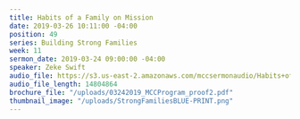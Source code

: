 ```yaml
---
title: Habits of a Family on Mission
date: 2019-03-26 10:11:00 -04:00
position: 49
series: Building Strong Families
week: 11
sermon_date: 2019-03-24 09:00:00 -04:00
speaker: Zeke Swift
audio_file: https://s3.us-east-2.amazonaws.com/mccsermonaudio/Habits+of+Family+on+Mission.lite.mp3
audio_file_length: 14804864
brochure_file: "/uploads/03242019_MCCProgram_proof2.pdf"
thumbnail_image: "/uploads/StrongFamiliesBLUE-PRINT.png"
---
```


